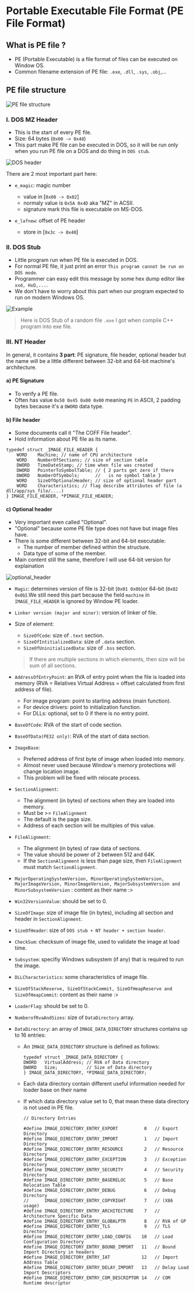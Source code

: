 # Portable Executable File Format (PE File Format)

## What is PE file ?
- PE (Portable Executable) is a file format of files can be executed on Window OS.
- Common filename extension of PE file: `.exe`, `.dll`, `.sys`, `.obj`,...

## PE file structure

![PE file structure](Image/PE_structure.png)

### I. DOS MZ Header
- This is the start of every PE file.
- Size: 64 bytes (`0x00 -> 0x40`)
- This part make PE file can be executed in DOS, so it will be run only when you run PE file on a DOS and do thing in `DOS stub`. 

![DOS header](Image/DOS_header.png)

There are 2 most important part here:
- `e_magic`: magic number
    - value in [`0x00 -> 0x02`] 
    - normaly value is `0x5A 0x4D` aka "MZ" in ACSII.
    - signature mark this file is executable on MS-DOS.

- `e_lafnew`: offset of PE header
    - store in [`0x3c -> 0x40`] 


### II. DOS Stub
- Little program run when PE file is executed in DOS.
- For normal PE file, it just print an error `This program cannot be run on DOS mode`.
- Programmer can easy edit this message by some hex dump editor like `xxd, HxD,...`.
- We don't have to worry about this part when our program expected to run on modern Windows OS.

![Example](Image/Example_of_DOS_Stub.PNG)

>Here is DOS Stub of a random file `.exe` I got when compile C++ program into exe file.

### III. NT Header
In general, it contains **3 part**: PE signature, file header, optional header but the name will be a little different between 32-bit and 64-bit machine's architecture.
#### a) PE Signature
- To verify a PE file.
- Often has value `0x50 0x45 0x00 0x00` meaning `PE` in ASCII, 2 padding bytes because it's a `DWORD` data type.

#### b) File header

- Some documents call it "The COFF File header".
- Hold information about PE file as its name.

```
typedef struct _IMAGE_FILE_HEADER {
    WORD    Machine; // name of CPU architecture
    WORD    NumberOfSections; // size of section table
    DWORD   TimeDateStamp; // time when file was created
    DWORD   PointerToSymbolTable; // { 2 parts get zero if there 
    DWORD   NumberOfSymbols;      //   is no symbol table }
    WORD    SizeOfOptionalHeader; // size of optional header part
    WORD    Characteristics; // flag describe attributes of file (a dll/app/sys_file/....)
} IMAGE_FILE_HEADER, *PIMAGE_FILE_HEADER;
```


#### c) Optional header
- Very important even called "Optional".
- "Optional" because some PE file type does not have but image files have.
- There is some different between 32-bit and 64-bit executable:
    - The number of member defined within the structure.
    - Data type of some of the member.
- Main content still the same, therefore I will use 64-bit version for explaination

![optional_header](Image/pe_file_struct_optional_header.png)

- `Magic`: determines version of file is 32-bit (`0x01 0x0b`)or 64-bit (`0x02 0x0b`).We still need this part because the field `machine` in `IMAGE_FILE_HEADER` is ignored by Window PE loader.
- `Linker version (major and minor)`:  version of linker of file.
- Size of element:
    - `SizeOfCode`: size of `.text` section. 
    - `SizeOfIntitializedData`: size of `.data` section.
    - `SizeOfUninitializedData`: size of `.bss` section.
    > If there are multiple sections in which elements, then size will be sum of all sections.
- `AddressOfEntryPoint`: an RVA of entry point when the file is loaded into memory (RVA = Relatives Virtual Address = offset calculated from first address of file).
    - For image program: point to starting address (main function).
    - For device drivers: point to initialization function.
    - For DLLs: optional, set to 0 if there is no entry point.

- `BaseOfCode`: RVA of the start of code section.
- `BaseOfData(PE32 only)`: RVA of the start of data section.
- `ImageBase`: 
    - Preferred address of first byte of image when loaded into memory.
    - Almost never used because Window's memory protections will change location image.
    - This problem will be fixed with relocate process.
- `SectionAlignment`: 
    - The alignment (in bytes) of sections when they are loaded into memory.
    - Must be >= `FileAlignment`
    - The default is the page size.
    - Address of each section will be multiples of this value.
- `FileAlignment`: 
    - The alignment (in bytes) of raw data of sections.
    - The value should be power of 2 between 512 and 64K.
    - If the `SectionAlignment` is less than page size, then `FileAlignment` must match `SectionAlignment`.
- `MajorOperatingSystemVersion, MinorOperatingSystemVersion, MajorImageVersion, MinorImageVersion, MajorSubsystemVersion and MinorSubsystemVersion` : content as their name :>
- `Win32VersionValue`:  should be set to 0.
- `SizeOfImage`: size of image file (in bytes), including all section and header in `SectionAlignment`.
- `SizeOfHeader`: size of `DOS stub + NT header + section header`.
- `CheckSum`: checksum of image file, used to validate the image at load time.
- `Subsystem`: specifiy Windows subsystem (if any) that is required to run the image.
- `DLLCharacteristics`: some characteristics of image file.
- `SizeOfStackReserve, SizeOfStackCommit, SizeOfHeapReserve and SizeOfHeapCommit`: content as their name :>
- `LoaderFlag`: should be set to 0.
- `NumberofRvaAndSizes`: size of `DataDirectory` array.
- `DataDirectory`: an array of `IMAGE_DATA_DIRECTORY` structures contains up to 16 entries:<br>
    - An `IMAGE_DATA_DIRECTORY` structure is defined as follows:
        ```
        typedef struct _IMAGE_DATA_DIRECTORY {
        DWORD   VirtualAddress; // RVA of Data directory
        DWORD   Size;           // Size of Data directory
        } IMAGE_DATA_DIRECTORY, *PIMAGE_DATA_DIRECTORY;
        ```

    - Each data directory contain different useful information needed for loader base on their name
    - If which data directory value set to 0, that mean these data directory is not used in PE file.
        ```
        // Directory Entries

        #define IMAGE_DIRECTORY_ENTRY_EXPORT          0   // Export Directory
        #define IMAGE_DIRECTORY_ENTRY_IMPORT          1   // Import Directory
        #define IMAGE_DIRECTORY_ENTRY_RESOURCE        2   // Resource Directory
        #define IMAGE_DIRECTORY_ENTRY_EXCEPTION       3   // Exception Directory
        #define IMAGE_DIRECTORY_ENTRY_SECURITY        4   // Security Directory
        #define IMAGE_DIRECTORY_ENTRY_BASERELOC       5   // Base Relocation Table
        #define IMAGE_DIRECTORY_ENTRY_DEBUG           6   // Debug Directory
        //      IMAGE_DIRECTORY_ENTRY_COPYRIGHT       7   // (X86 usage)
        #define IMAGE_DIRECTORY_ENTRY_ARCHITECTURE    7   // Architecture Specific Data
        #define IMAGE_DIRECTORY_ENTRY_GLOBALPTR       8   // RVA of GP
        #define IMAGE_DIRECTORY_ENTRY_TLS             9   // TLS Directory
        #define IMAGE_DIRECTORY_ENTRY_LOAD_CONFIG    10   // Load Configuration Directory
        #define IMAGE_DIRECTORY_ENTRY_BOUND_IMPORT   11   // Bound Import Directory in headers
        #define IMAGE_DIRECTORY_ENTRY_IAT            12   // Import Address Table
        #define IMAGE_DIRECTORY_ENTRY_DELAY_IMPORT   13   // Delay Load Import Descriptors
        #define IMAGE_DIRECTORY_ENTRY_COM_DESCRIPTOR 14   // COM Runtime descriptor
        ```
    